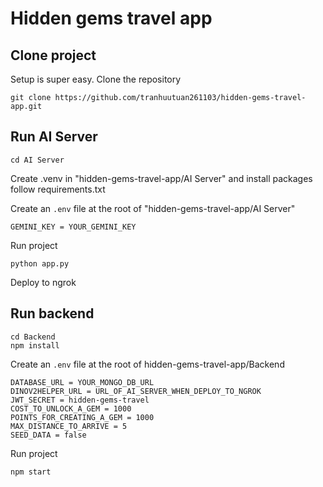 # Hidden gems travel app

## Clone project

Setup is super easy. Clone the repository

```shell script
git clone https://github.com/tranhuutuan261103/hidden-gems-travel-app.git
```

## Run AI Server

```shell script
cd AI Server
```

Create .venv in "hidden-gems-travel-app/AI Server" and install packages follow requirements.txt

Create an ``.env`` file at the root of "hidden-gems-travel-app/AI Server"

```dotenv
GEMINI_KEY = YOUR_GEMINI_KEY
```

Run project

```shell script
python app.py
```

Deploy to ngrok

## Run backend

```shell script
cd Backend
npm install
```

Create an ``.env`` file at the root of hidden-gems-travel-app/Backend

```dotenv
DATABASE_URL = YOUR_MONGO_DB_URL
DINOV2HELPER_URL = URL_OF_AI_SERVER_WHEN_DEPLOY_TO_NGROK
JWT_SECRET = hidden-gems-travel
COST_TO_UNLOCK_A_GEM = 1000
POINTS_FOR_CREATING_A_GEM = 1000
MAX_DISTANCE_TO_ARRIVE = 5
SEED_DATA = false
```

Run project

```shell script
npm start
```
